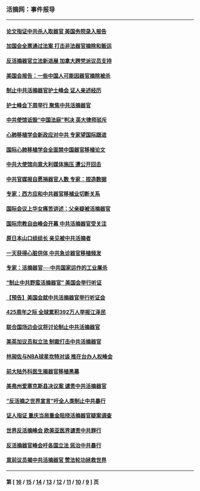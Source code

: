 ### 活摘网：事件报导
---
#### [论文指证中共杀人取器官 美国务院录入报告](../../pages/nf5877/n13999890.md?06010430) 
#### [加国会全票通过法案 打击非法器官摘除和贩运](../../pages/nf5877/n13884924.md?06010430) 
#### [反活摘器官立法新进展 加拿大跨党派议员支持](../../pages/nf5877/n13876061.md?06010430) 
#### [美国会报告：一些中国人可能因器官摘除被杀](../../pages/nf5877/n13867964.md?06010430) 
#### [制止中共活摘器官护士峰会 证人亲述经历](../../pages/nf5877/n13859007.md?06010430) 
#### [护士峰会下周举行 聚焦中共活摘器官](../../pages/nf5877/n13855418.md?06010430) 
#### [中共使馆诋毁“中国法庭”判决 英大律师驳斥](../../pages/nf5877/n13833945.md?06010430) 
#### [心肺移植学会新政应对中共 专家望国际跟进](../../pages/nf5877/n13829043.md?06010430) 
#### [国际心肺移植学会全面禁中国器官移植论文](../../pages/nf5877/n13827785.md?06010430) 
#### [中共大使馆向意大利媒体施压 遭公开回击](../../pages/nf5877/n13826038.md?06010430) 
#### [中共官媒报自愿捐器官人数 专家：捏造数据](../../pages/nf5877/n13814130.md?06010430) 
#### [专家：西方应和中共器官移植业切断关系](../../pages/nf5877/n13772828.md?06010430) 
#### [国际会议上华女痛苦讲述：父亲疑被活摘器官](../../pages/nf5877/n13771583.md?06010430) 
#### [国际宗教自由峰会开幕 中共活摘器官受关注](../../pages/nf5877/n13769995.md?06010430) 
#### [原日本山口组组长 亲见被中共活摘者](../../pages/nf5877/n13767360.md?06010430) 
#### [一天获得心脏供体 中共急诊器官移植频发](../../pages/nf5877/n13764689.md?06010430) 
#### [专家：活摘器官──中共国家运作的工业屠杀](../../pages/nf5877/n13761178.md?06010430) 
#### [“制止中共野蛮活摘器官” 美国会举行听证](../../pages/nf5877/n13735831.md?06010430) 
#### [【预告】美国会就中共活摘器官举行听证会](../../pages/nf5877/n13732843.md?06010430) 
#### [425周年之际 全球累积392万人举报江泽民](../../pages/nf5877/n13719232.md?06010430) 
#### [联合国场边会议将讨论制止中共活摘器官](../../pages/nf5877/n13656361.md?06010430) 
#### [美英加议员拟立法 制裁打击中共活摘器官](../../pages/nf5877/n13430251.md?06010430) 
#### [林昶佐与NBA球星坎特对谈 推在台办人权峰会](../../pages/nf5877/n13414467.md?06010430) 
#### [前大陆外科医生揭器官移植黑幕](../../pages/nf5877/n13401416.md?06010430) 
#### [美弗州爱塞克斯县决议案 谴责中共活摘器官](../../pages/nf5877/n13320919.md?06010430) 
#### [“反活摘之世界宣言”吁全人类制止中共暴行](../../pages/nf5877/n13259730.md?06010430) 
#### [证人指证 重庆当局重金阻挠活摘器官疑案调查](../../pages/nf5877/n13259127.md?06010430) 
#### [世界反活摘峰会 欧美亚医界谴责中共罪行](../../pages/nf5877/n13253550.md?06010430) 
#### [反活摘器官峰会吁各国立法 惩治中共暴行](../../pages/nf5877/n13245052.md?06010430) 
#### [意前议员揭中共活摘器官 赞法轮功拯救世界](../../pages/nf5877/n13203445.md?06010430) 

---
#### 第 [ [16](./16.md?06010430) / [15](./15.md?06010430) / [14](./14.md?06010430) / [13](./13.md?06010430) / [12](./12.md?06010430) / [11](./11.md?06010430) / [10](./10.md?06010430) / [9](./9.md?06010430) ] 页
